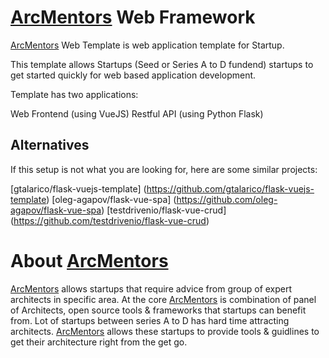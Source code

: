 # [ArcMentors](https://arcmentors.com/) Web Framework

[ArcMentors](https://arcmentors.com/) Web Template is web application template for Startup.

This template allows Startups (Seed or Series A to D fundend) startups to get started quickly for web based application development.

Template has two applications:

Web Frontend (using VueJS)
Restful API (using Python Flask)

## Alternatives
If this setup is not what you are looking for, here are some similar projects:

[gtalarico/flask-vuejs-template] (https://github.com/gtalarico/flask-vuejs-template)
[oleg-agapov/flask-vue-spa] (https://github.com/oleg-agapov/flask-vue-spa)
[testdrivenio/flask-vue-crud] (https://github.com/testdrivenio/flask-vue-crud)

# About [ArcMentors](https://arcmentors.com/)

[ArcMentors](https://arcmentors.com/) allows startups that require advice from group of expert architects in specific area. At the core [ArcMentors](https://arcmentors.com/) is combination of panel of Architects, open source tools & frameworks that startups can benefit from. Lot of startups between series A to D has hard time attracting architects. [ArcMentors](https://arcmentors.com/) allows these startups to provide tools & guidlines to get their architecture right from the get go.
